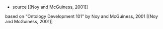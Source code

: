 - source [[Noy and McGuiness, 2001]]

based on "Ontology Development 101" by Noy and McGuiness, 2001 [[Noy and McGuiness, 2001]]